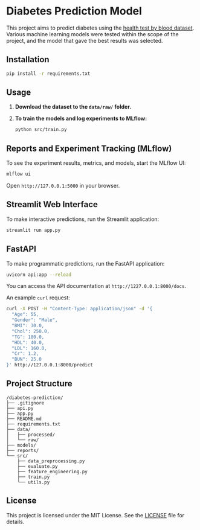 # Diabetes Prediction Model

This project aims to predict diabetes using the [health test by blood dataset](https://www.kaggle.com/datasets/simaanjali/diabetes-classification-dataset). Various machine learning models were tested within the scope of the project, and the model that gave the best results was selected.

## Installation

```bash
pip install -r requirements.txt
```

## Usage

1.  **Download the dataset to the `data/raw/` folder.**

2.  **To train the models and log experiments to MLflow:**

    ```bash
    python src/train.py
    ```

## Reports and Experiment Tracking (MLflow)

To see the experiment results, metrics, and models, start the MLflow UI:

```bash
mlflow ui
```

Open `http://127.0.0.1:5000` in your browser.

## Streamlit Web Interface

To make interactive predictions, run the Streamlit application:

```bash
streamlit run app.py
```

## FastAPI

To make programmatic predictions, run the FastAPI application:

```bash
uvicorn api:app --reload
```

You can access the API documentation at `http://1227.0.0.1:8000/docs`.

An example `curl` request:

```bash
curl -X POST -H "Content-Type: application/json" -d '{
  "Age": 55,
  "Gender": "Male",
  "BMI": 30.0,
  "Chol": 250.0,
  "TG": 180.0,
  "HDL": 40.0,
  "LDL": 160.0,
  "Cr": 1.2,
  "BUN": 25.0
}' http://127.0.0.1:8000/predict
```

## Project Structure

```
/diabetes-prediction/
├── .gitignore
├── api.py
├── app.py
├── README.md
├── requirements.txt
├── data/
│   ├── processed/
│   └── raw/
├── models/
├── reports/
└── src/
    ├── data_preprocessing.py
    ├── evaluate.py
    ├── feature_engineering.py
    ├── train.py
    └── utils.py
```

## License

This project is licensed under the MIT License. See the [LICENSE](LICENSE) file for details.